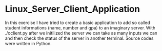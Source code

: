 # Linux_Server_Client_Application

In this exercise I have tried to create a basic application to add so called student informations (name, number and gpa) to an imaginary server. 
With ./oclient.py after we initilized the server we can take as many inputs we can and then check the status of the server in another terminal.
Source codes were written in Python.
